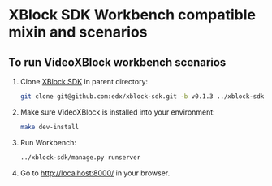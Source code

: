 # XBlock SDK Workbench compatible mixin and scenarios

## To run VideoXBlock workbench scenarios

1. Clone [XBlock SDK](https://github.com/edx/xblock-sdk) in parent directory:

   ```bash
   git clone git@github.com:edx/xblock-sdk.git -b v0.1.3 ../xblock-sdk
   ```

1. Make sure VideoXBlock is installed into your environment:

   ```bash
   make dev-install
   ```

1. Run Workbench:

   ```bash
   ../xblock-sdk/manage.py runserver
   ```

1. Go to <http://localhost:8000/> in your browser.
